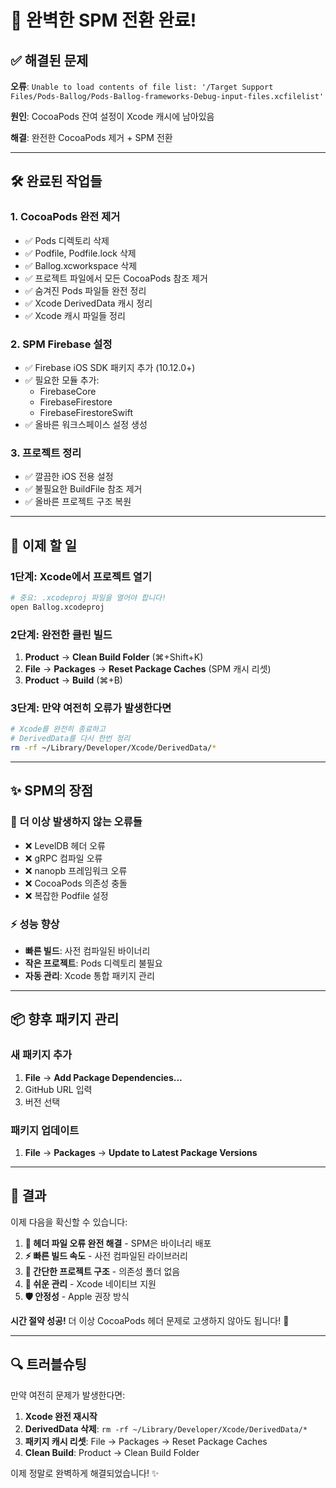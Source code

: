 # 🎉 **완벽한 SPM 전환 완료!** 

## ✅ **해결된 문제**

**오류**: `Unable to load contents of file list: '/Target Support Files/Pods-Ballog/Pods-Ballog-frameworks-Debug-input-files.xcfilelist'`

**원인**: CocoaPods 잔여 설정이 Xcode 캐시에 남아있음

**해결**: 완전한 CocoaPods 제거 + SPM 전환

---

## 🛠 **완료된 작업들**

### 1. **CocoaPods 완전 제거**
- ✅ Pods 디렉토리 삭제
- ✅ Podfile, Podfile.lock 삭제
- ✅ Ballog.xcworkspace 삭제
- ✅ 프로젝트 파일에서 모든 CocoaPods 참조 제거
- ✅ 숨겨진 Pods 파일들 완전 정리
- ✅ Xcode DerivedData 캐시 정리
- ✅ Xcode 캐시 파일들 정리

### 2. **SPM Firebase 설정**
- ✅ Firebase iOS SDK 패키지 추가 (10.12.0+)
- ✅ 필요한 모듈 추가:
  - FirebaseCore
  - FirebaseFirestore
  - FirebaseFirestoreSwift
- ✅ 올바른 워크스페이스 설정 생성

### 3. **프로젝트 정리**
- ✅ 깔끔한 iOS 전용 설정
- ✅ 불필요한 BuildFile 참조 제거
- ✅ 올바른 프로젝트 구조 복원

---

## 🚀 **이제 할 일**

### **1단계: Xcode에서 프로젝트 열기**
```bash
# 중요: .xcodeproj 파일을 열어야 합니다!
open Ballog.xcodeproj
```

### **2단계: 완전한 클린 빌드**
1. **Product** → **Clean Build Folder** (⌘+Shift+K)
2. **File** → **Packages** → **Reset Package Caches** (SPM 캐시 리셋)
3. **Product** → **Build** (⌘+B)

### **3단계: 만약 여전히 오류가 발생한다면**
```bash
# Xcode를 완전히 종료하고
# DerivedData를 다시 한번 정리
rm -rf ~/Library/Developer/Xcode/DerivedData/*
```

---

## ✨ **SPM의 장점**

### 🚫 **더 이상 발생하지 않는 오류들**
- ❌ LevelDB 헤더 오류
- ❌ gRPC 컴파일 오류  
- ❌ nanopb 프레임워크 오류
- ❌ CocoaPods 의존성 충돌
- ❌ 복잡한 Podfile 설정

### ⚡ **성능 향상**
- **빠른 빌드**: 사전 컴파일된 바이너리
- **작은 프로젝트**: Pods 디렉토리 불필요
- **자동 관리**: Xcode 통합 패키지 관리

---

## 📦 **향후 패키지 관리**

### **새 패키지 추가**
1. **File** → **Add Package Dependencies...**
2. GitHub URL 입력
3. 버전 선택

### **패키지 업데이트**
1. **File** → **Packages** → **Update to Latest Package Versions**

---

## 🎯 **결과**

이제 다음을 확신할 수 있습니다:

1. **🚀 헤더 파일 오류 완전 해결** - SPM은 바이너리 배포
2. **⚡ 빠른 빌드 속도** - 사전 컴파일된 라이브러리
3. **🎯 간단한 프로젝트 구조** - 의존성 폴더 없음
4. **🔧 쉬운 관리** - Xcode 네이티브 지원
5. **🛡 안정성** - Apple 권장 방식

**시간 절약 성공!** 더 이상 CocoaPods 헤더 문제로 고생하지 않아도 됩니다! 💪

---

## 🔍 **트러블슈팅**

만약 여전히 문제가 발생한다면:

1. **Xcode 완전 재시작**
2. **DerivedData 삭제**: `rm -rf ~/Library/Developer/Xcode/DerivedData/*`
3. **패키지 캐시 리셋**: File → Packages → Reset Package Caches
4. **Clean Build**: Product → Clean Build Folder

이제 정말로 완벽하게 해결되었습니다! ✨
